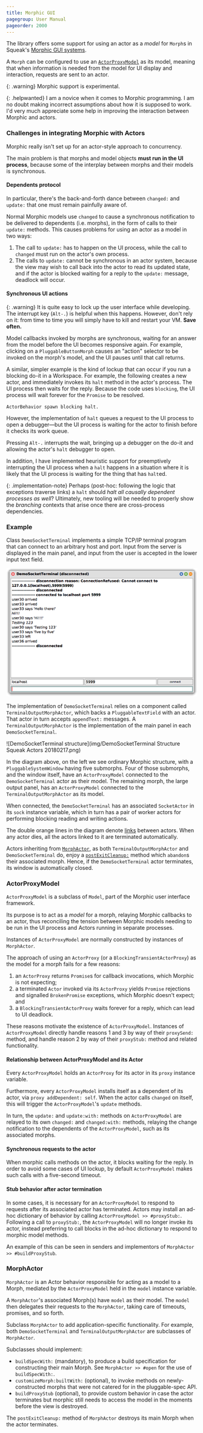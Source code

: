 ```yaml
---
title: Morphic GUI
pagegroup: User Manual
pageorder: 2000
---
```


The library offers some support for using an actor as a *model* for
`Morph`s in Squeak's
[Morphic GUI systems](http://wiki.squeak.org/squeak/morphic).

A `Morph` can be configured to use an
[`ActorProxyModel`](#actorproxymodel) as its model, meaning that when
information is needed from the model for UI display and interaction,
requests are sent to an actor.

{: .warning}
Morphic support is experimental.

{: .helpwanted}
I am a novice when it comes to Morphic programming. I am no doubt
making incorrect assumptions about how it is supposed to work. I'd
very much appreciate some help in improving the interaction between
Morphic and actors.

### Challenges in integrating Morphic with Actors

Morphic really isn't set up for an actor-style approach to concurrency.

The main problem is that morphs and model objects **must run in the UI
process**, because some of the interplay between morphs and their
models is synchronous.

#### Dependents protocol

In particular, there's the back-and-forth dance between `changed:` and
`update:` that one must remain painfully aware of.

Normal Morphic models use `changed` to cause a synchronous
notification to be delivered to dependents (i.e. morphs), in the form
of calls to their `update:` methods. This causes problems for using an
actor as a model in two ways:

 1. The call to `update:` has to happen on the UI process, while the
    call to `changed` must run on the actor's own process.
 2. The calls to `update:` cannot be synchronous in an actor system,
    because the view may wish to call back into the actor to read its
    updated state, and if the actor is blocked waiting for a reply to
    the `update:` message, deadlock will occur.

#### Synchronous UI actions

{: .warning}
It is quite easy to lock up the user interface while developing. The
interrupt key (`Alt-.`) is helpful when this happens. However, don't
rely on it: from time to time you will simply have to kill and restart
your VM. **Save often.**

Model callbacks invoked by morphs are synchronous, waiting for an
answer from the model before the UI becomes responsive again. For
example, clicking on a `PluggableButtonMorph` causes an "action"
selector to be invoked on the morph's model, and the UI pauses until
that call returns.

A similar, simpler example is the kind of lockup that can occur if you
run a blocking do-it in a Workspace. For example, the following
creates a new actor, and immediately invokes its `halt` method in the
actor's process. The UI process then waits for the reply. Because the
code uses `blocking`, the UI process will wait forever for the
`Promise` to be resolved.

```smalltalk
ActorBehavior spawn blocking halt.
```

However, the implementation of `halt` queues a request to the UI
process to open a debugger—but the UI process is waiting for the actor
to finish before it checks its work queue.

Pressing `Alt-.` interrupts the wait, bringing up a debugger on the
do-it and allowing the actor's `halt` debugger to open.

In addition, I have implemented heuristic support for preemptively
interrupting the UI process when a `halt` happens in a situation where
it is likely that the UI process is waiting for the thing that has
`halt`ed.

{: .implementation-note}
Perhaps (post-hoc: following the logic that exceptions traverse links)
a `halt` should *halt all causally dependent processes as well*?
Ultimately, new tooling will be needed to properly show the
*branching* contexts that arise once there are cross-process
dependencies.

### Example

Class `DemoSocketTerminal` implements a simple TCP/IP terminal program
that can connect to an arbitrary host and port. Input from the server
is displayed in the main panel, and input from the user is accepted in
the lower input text field.

![DemoSocketTerminal screenshot](img/DemoSocketTerminal.png)

The implementation of `DemoSocketTerminal` relies on a component
called `TerminalOutputMorphActor`, which backs a `PluggableTextField`
with an actor. That actor in turn accepts `appendText:` messages. A
`TerminalOutputMorphActor` is the implementation of the main panel in
each `DemoSocketTerminal`.

![DemoSocketTerminal structure](img/DemoSocketTerminal Structure Squeak Actors 20180217.png)

In the diagram above, on the left we see ordinary Morphic structure,
with a `PluggableSystemWindow` having five submorphs. Four of those
submorphs, and the window itself, have an `ActorProxyModel` connected
to the `DemoSocketTerminal` actor as their model. The remaining morph,
the large output panel, has an `ActorProxyModel` connected to the
`TerminalOutputMorphActor` as its model.

When connected, the `DemoSocketTerminal` has an associated
`SocketActor` in its `sock` instance variable, which in turn has a
pair of worker actors for performing blocking reading and writing
actions.

The double orange lines in the diagram denote
[links](links-and-monitors.html#links) between actors. When any actor
dies, all the actors linked to it are terminated automatically.

Actors inheriting from [`MorphActor`](#morphactor), as both
`TerminalOutputMorphActor` and `DemoSocketTerminal` do, enjoy a
[`postExitCleanup:`](processes.html#cleaning-up-associated-resources)
method which `abandon`s their associated morph. Hence, if the
`DemoSocketTerminal` actor terminates, its window is automatically
closed.

### ActorProxyModel

`ActorProxyModel` is a subclass of `Model`, part of the Morphic user
interface framework.

Its purpose is to act as a *model* for a morph, relaying Morphic
callbacks to an actor, thus reconciling the tension between Morphic
models needing to be run in the UI process and Actors running in
separate processes.

Instances of `ActorProxyModel` are normally constructed by instances
of `MorphActor`.

The approach of using an `ActorProxy` (or a
`BlockingTransientActorProxy`) as the model for a morph fails for a
few reasons:

 1. an `ActorProxy` returns `Promise`s for callback invocations, which
    Morphic is not expecting;
 2. a terminated `Actor` invoked via its `ActorProxy` yields `Promise`
    rejections and signalled `BrokenPromise` exceptions, which Morphic
    doesn't expect; and
 3. a `BlockingTransientActorProxy` waits forever for a reply, which
    can lead to UI deadlock.

These reasons motivate the existence of `ActorProxyModel`. Instances
of `ActorProxyModel` directly handle reasons 1 and 3 by way of their
`proxySend:` method, and handle reason 2 by way of their `proxyStub:`
method and related functionality.

#### Relationship between ActorProxyModel and its Actor

Every `ActorProxyModel` holds an `ActorProxy` for its actor in its
`proxy` instance variable.

Furthermore, every `ActorProxyModel` installs itself as a dependent of
its actor, via `proxy addDependent: self`. When the actor calls
`changed` on itself, this will trigger the `ActorProxyModel`'s
`update` methods.

In turn, the `update:` and `update:with:` methods on `ActorProxyModel`
are relayed to its own `changed:` and `changed:with:` methods,
relaying the change notification to the dependents of the
`ActorProxyModel`, such as its associated morphs.

#### Synchronous requests to the actor

When morphic calls methods on the actor, it blocks waiting for the
reply. In order to avoid some cases of UI lockup, by default
`ActorProxyModel` makes such calls with a five-second timeout.

#### Stub behavior after actor termination

In some cases, it is necessary for an `ActorProxyModel` to respond to
requests after its associated actor has terminated. Actors may install
an ad-hoc dictionary of behavior by calling `ActorProxyModel >>
#proxyStub:`. Following a call to `proxyStub:`, the `ActorProxyModel`
will no longer invoke its actor, instead preferring to call blocks in
the ad-hoc dictionary to respond to morphic model methods.

An example of this can be seen in senders and implementors of
`MorphActor >> #buildProxyStub`.

### MorphActor

`MorphActor` is an Actor behavior responsible for acting as a model to
a Morph, mediated by the `ActorProxyModel` held in the `model`
instance variable.

A `MorphActor`'s associated Morph(s) have `model` as their model. The
`model` then delegates their requests to the `MorphActor`, taking care
of timeouts, promises, and so forth.

Subclass `MorphActor` to add application-specific functionality. For
example, both `DemoSocketTerminal` and `TerminalOutputMorphActor` are
subclasses of `MorphActor`.

Subclasses should implement:

 - `buildSpecWith:` (mandatory), to produce a build specification for
   constructing their main Morph. See `MorphActor >> #open` for the
   use of `buildSpecWith:`.
 - `customizeMorph:builtWith:` (optional), to invoke methods on
   newly-constructed morphs that were not catered for in the
   pluggable-spec API.
 - `buildProxyStub` (optional), to provide custom behavior in case the
   actor terminates but morphic still needs to access the model in the
   moments before the view is destroyed.

The `postExitCleanup:` method of `MorphActor` destroys its main Morph
when the actor terminates.
